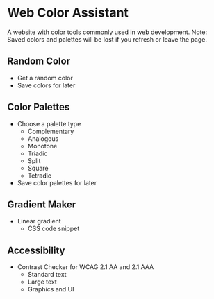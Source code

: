 # Web Color Assistant
A website with color tools commonly used in web development.
Note: Saved colors and palettes will be lost if you refresh or leave the page.
## Random Color
- Get a random color
- Save colors for later
## Color Palettes
- Choose a palette type
  - Complementary
  - Analogous
  - Monotone
  - Triadic
  - Split
  - Square
  - Tetradic
- Save color palettes for later
## Gradient Maker
- Linear gradient
  - CSS code snippet
## Accessibility
- Contrast Checker for WCAG 2.1 AA and 2.1 AAA
  - Standard text
  - Large text
  - Graphics and UI
